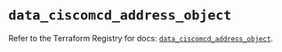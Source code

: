 # `data_ciscomcd_address_object`

Refer to the Terraform Registry for docs: [`data_ciscomcd_address_object`](https://registry.terraform.io/providers/ciscodevnet/ciscomcd/25.9.1/docs/data-sources/address_object).
